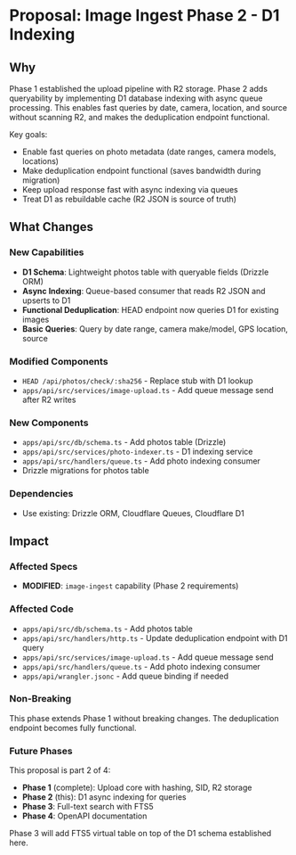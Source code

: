# Proposal: Image Ingest Phase 2 - D1 Indexing

## Why

Phase 1 established the upload pipeline with R2 storage. Phase 2 adds queryability by implementing D1 database indexing with async queue processing. This enables fast queries by date, camera, location, and source without scanning R2, and makes the deduplication endpoint functional.

Key goals:
- Enable fast queries on photo metadata (date ranges, camera models, locations)
- Make deduplication endpoint functional (saves bandwidth during migration)
- Keep upload response fast with async indexing via queues
- Treat D1 as rebuildable cache (R2 JSON is source of truth)

## What Changes

### New Capabilities
- **D1 Schema**: Lightweight photos table with queryable fields (Drizzle ORM)
- **Async Indexing**: Queue-based consumer that reads R2 JSON and upserts to D1
- **Functional Deduplication**: HEAD endpoint now queries D1 for existing images
- **Basic Queries**: Query by date range, camera make/model, GPS location, source

### Modified Components
- `HEAD /api/photos/check/:sha256` - Replace stub with D1 lookup
- `apps/api/src/services/image-upload.ts` - Add queue message send after R2 writes

### New Components
- `apps/api/src/db/schema.ts` - Add photos table (Drizzle)
- `apps/api/src/services/photo-indexer.ts` - D1 indexing service
- `apps/api/src/handlers/queue.ts` - Add photo indexing consumer
- Drizzle migrations for photos table

### Dependencies
- Use existing: Drizzle ORM, Cloudflare Queues, Cloudflare D1

## Impact

### Affected Specs
- **MODIFIED**: `image-ingest` capability (Phase 2 requirements)

### Affected Code
- `apps/api/src/db/schema.ts` - Add photos table
- `apps/api/src/handlers/http.ts` - Update deduplication endpoint with D1 query
- `apps/api/src/services/image-upload.ts` - Add queue message send
- `apps/api/src/handlers/queue.ts` - Add photo indexing consumer
- `apps/api/wrangler.jsonc` - Add queue binding if needed

### Non-Breaking
This phase extends Phase 1 without breaking changes. The deduplication endpoint becomes fully functional.

### Future Phases
This proposal is part 2 of 4:
- **Phase 1** (complete): Upload core with hashing, SID, R2 storage
- **Phase 2** (this): D1 async indexing for queries
- **Phase 3**: Full-text search with FTS5
- **Phase 4**: OpenAPI documentation

Phase 3 will add FTS5 virtual table on top of the D1 schema established here.
